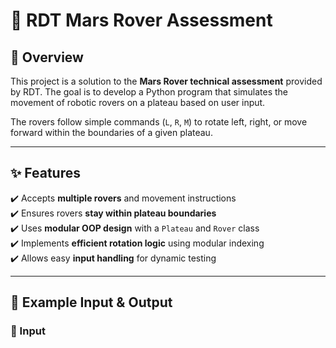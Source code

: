 # 🚀 RDT Mars Rover Assessment

## 📌 Overview  
This project is a solution to the **Mars Rover technical assessment** provided by RDT. The goal is to develop a Python program that simulates the movement of robotic rovers on a plateau based on user input.

The rovers follow simple commands (`L`, `R`, `M`) to rotate left, right, or move forward within the boundaries of a given plateau.

---

## ✨ Features  
✔️ Accepts **multiple rovers** and movement instructions  
✔️ Ensures rovers **stay within plateau boundaries**  
✔️ Uses **modular OOP design** with a `Plateau` and `Rover` class  
✔️ Implements **efficient rotation logic** using modular indexing  
✔️ Allows easy **input handling** for dynamic testing  

---

## 📜 Example Input & Output  
### **🔹 Input**
